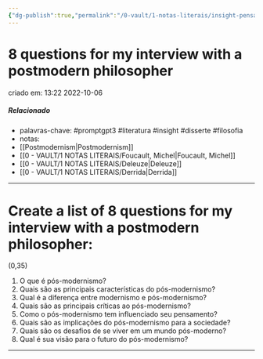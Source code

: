 ```yaml
---
{"dg-publish":true,"permalink":"/0-vault/1-notas-literais/insight-pensamento-e-meditacao/8-questions-for-my-interview-with-a-postmodern-philosopher/","tags":["promptgpt3","literatura","insight","disserte","filosofia"],"dgHomeLink":true,"dgShowLocalGraph":true,"dgShowFileTree":true,"dgEnableSearch":true}
---
```


# 8 questions for my interview with a postmodern philosopher
criado em: 13:22 2022-10-06

##### Relacionado
- palavras-chave: #promptgpt3 #literatura #insight #disserte #filosofia 
- notas: 
- [[Postmodernism\|Postmodernism]]
- [[0 - VAULT/1 NOTAS LITERAIS/Foucault, Michel\|Foucault, Michel]]
- [[0 - VAULT/1 NOTAS LITERAIS/Deleuze\|Deleuze]]
- [[0 - VAULT/1 NOTAS LITERAIS/Derrida\|Derrida]]
---
# Create a list of 8 questions for my interview with a postmodern philosopher:

(0,35)


1. O que é pós-modernismo?
2. Quais são as principais características do pós-modernismo?
3. Qual é a diferença entre modernismo e pós-modernismo?
4. Quais são as principais críticas ao pós-modernismo?
5. Como o pós-modernismo tem influenciado seu pensamento?
6. Quais são as implicações do pós-modernismo para a sociedade?
7. Quais são os desafios de se viver em um mundo pós-moderno?
8. Qual é sua visão para o futuro do pós-modernismo?
---
